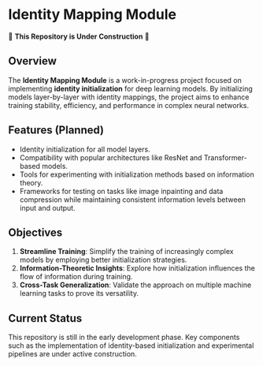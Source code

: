 # Identity Mapping Module

🚧 **This Repository is Under Construction** 🚧

## Overview
The **Identity Mapping Module** is a work-in-progress project focused on implementing **identity initialization** for deep learning models. By initializing models layer-by-layer with identity mappings, the project aims to enhance training stability, efficiency, and performance in complex neural networks.

## Features (Planned)
- Identity initialization for all model layers.
- Compatibility with popular architectures like ResNet and Transformer-based models.
- Tools for experimenting with initialization methods based on information theory.
- Frameworks for testing on tasks like image inpainting and data compression while maintaining consistent information levels between input and output.

## Objectives
1. **Streamline Training**: Simplify the training of increasingly complex models by employing better initialization strategies.
2. **Information-Theoretic Insights**: Explore how initialization influences the flow of information during training.
3. **Cross-Task Generalization**: Validate the approach on multiple machine learning tasks to prove its versatility.

## Current Status
This repository is still in the early development phase. Key components such as the implementation of identity-based initialization and experimental pipelines are under active construction.
